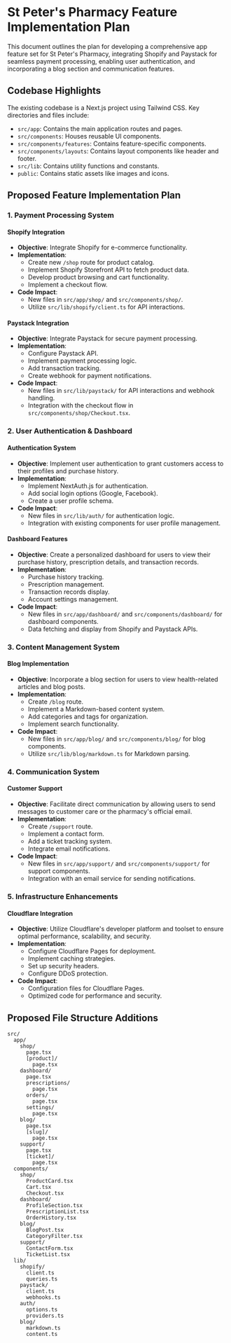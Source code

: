 # St Peter's Pharmacy Feature Implementation Plan

This document outlines the plan for developing a comprehensive app feature set for St Peter's Pharmacy, integrating Shopify and Paystack for seamless payment processing, enabling user authentication, and incorporating a blog section and communication features.

## Codebase Highlights

The existing codebase is a Next.js project using Tailwind CSS. Key directories and files include:

-   `src/app`: Contains the main application routes and pages.
-   `src/components`: Houses reusable UI components.
-   `src/components/features`: Contains feature-specific components.
-   `src/components/layouts`: Contains layout components like header and footer.
-   `src/lib`: Contains utility functions and constants.
-   `public`: Contains static assets like images and icons.

## Proposed Feature Implementation Plan

### 1. Payment Processing System

#### Shopify Integration

-   **Objective**: Integrate Shopify for e-commerce functionality.
-   **Implementation**:
    -   Create new `/shop` route for product catalog.
    -   Implement Shopify Storefront API to fetch product data.
    -   Develop product browsing and cart functionality.
    -   Implement a checkout flow.
-   **Code Impact**:
    -   New files in `src/app/shop/` and `src/components/shop/`.
    -   Utilize `src/lib/shopify/client.ts` for API interactions.

#### Paystack Integration

-   **Objective**: Integrate Paystack for secure payment processing.
-   **Implementation**:
    -   Configure Paystack API.
    -   Implement payment processing logic.
    -   Add transaction tracking.
    -   Create webhook for payment notifications.
-   **Code Impact**:
    -   New files in `src/lib/paystack/` for API interactions and webhook handling.
    -   Integration with the checkout flow in `src/components/shop/Checkout.tsx`.

### 2. User Authentication & Dashboard

#### Authentication System

-   **Objective**: Implement user authentication to grant customers access to their profiles and purchase history.
-   **Implementation**:
    -   Implement NextAuth.js for authentication.
    -   Add social login options (Google, Facebook).
    -   Create a user profile schema.
-   **Code Impact**:
    -   New files in `src/lib/auth/` for authentication logic.
    -   Integration with existing components for user profile management.

#### Dashboard Features

-   **Objective**: Create a personalized dashboard for users to view their purchase history, prescription details, and transaction records.
-   **Implementation**:
    -   Purchase history tracking.
    -   Prescription management.
    -   Transaction records display.
    -   Account settings management.
-   **Code Impact**:
    -   New files in `src/app/dashboard/` and `src/components/dashboard/` for dashboard components.
    -   Data fetching and display from Shopify and Paystack APIs.

### 3. Content Management System

#### Blog Implementation

-   **Objective**: Incorporate a blog section for users to view health-related articles and blog posts.
-   **Implementation**:
    -   Create `/blog` route.
    -   Implement a Markdown-based content system.
    -   Add categories and tags for organization.
    -   Implement search functionality.
-   **Code Impact**:
    -   New files in `src/app/blog/` and `src/components/blog/` for blog components.
    -   Utilize `src/lib/blog/markdown.ts` for Markdown parsing.

### 4. Communication System

#### Customer Support

-   **Objective**: Facilitate direct communication by allowing users to send messages to customer care or the pharmacy's official email.
-   **Implementation**:
    -   Create `/support` route.
    -   Implement a contact form.
    -   Add a ticket tracking system.
    -   Integrate email notifications.
-   **Code Impact**:
    -   New files in `src/app/support/` and `src/components/support/` for support components.
    -   Integration with an email service for sending notifications.

### 5. Infrastructure Enhancements

#### Cloudflare Integration

-   **Objective**: Utilize Cloudflare's developer platform and toolset to ensure optimal performance, scalability, and security.
-   **Implementation**:
    -   Configure Cloudflare Pages for deployment.
    -   Implement caching strategies.
    -   Set up security headers.
    -   Configure DDoS protection.
-   **Code Impact**:
    -   Configuration files for Cloudflare Pages.
    -   Optimized code for performance and security.

## Proposed File Structure Additions

```
src/
  app/
    shop/
      page.tsx
      [product]/
        page.tsx
    dashboard/
      page.tsx
      prescriptions/
        page.tsx
      orders/
        page.tsx
      settings/
        page.tsx
    blog/
      page.tsx
      [slug]/
        page.tsx
    support/
      page.tsx
      [ticket]/
        page.tsx
  components/
    shop/
      ProductCard.tsx
      Cart.tsx
      Checkout.tsx
    dashboard/
      ProfileSection.tsx
      PrescriptionList.tsx
      OrderHistory.tsx
    blog/
      BlogPost.tsx
      CategoryFilter.tsx
    support/
      ContactForm.tsx
      TicketList.tsx
  lib/
    shopify/
      client.ts
      queries.ts
    paystack/
      client.ts
      webhooks.ts
    auth/
      options.ts
      providers.ts
    blog/
      markdown.ts
      content.ts